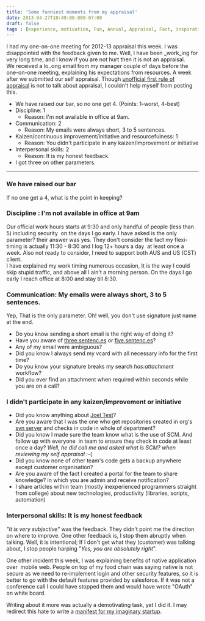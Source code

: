 ```yaml
---
title: 'Some funniest moments from my appraisal'
date: 2013-04-27T10:49:00.000-07:00
draft: false
tags : [experience, motivation, Fun, Annual, Appraisal, Fact, inspiration]
---
```


I had my one-on-one meeting for 2012-13 appraisal this week. I was disappointed with the feedback given to me. Well, I have been _work_ing for very long time, and I know if you are not hurt then it is not an appraisal.  
We received a lo..ong email from my manager couple of days before the one-on-one meeting, explaining his expectations from resources. A week after we submitted our self appraisal. Though [unofficial first rule of appraisal](http://www.youtube.com/watch?v=iDqWAmvCf0o) is not to talk about appraisal, I couldn't help myself from posting this.  

* We have raised our bar, so no one get 4. (Points: 1-worst, 4-best)
* Discipline: 1 
    * Reason: I'm not available in office at 9am.
* Communication: 2 
    * Reason: My emails were always short, 3 to 5 sentences.
* Kaizen/continuous improvement/initiative and resourcefulness: 1 
    * Reason: You didn't participate in any kaizen/improvement or initiative
* Interpersonal skills: 2 
    * Reason: It is my honest feedback.
* I got three on other parameters.

  
  
---

### We have raised our bar

If no one get a 4, what is the point in keeping?  
  

### Discipline : I'm not available in office at 9am
Our official work hours starts at 9:30 and only handful of people (less than 5) including security  on the days I go early. I have asked is the only parameter? their answer was yes. They don't consider the fact my flexi-timing is actually 11:30 - 8:30 and I log 12+ hours a day  at least once a week. Also not ready to consider, I need to support both AUS and US (CST) client.  
I have explained my work timing numerous occasion, It is the way I could skip stupid traffic, and above all I ain't a morning person. On the days I go early I reach office at 8:00 and stay till 8:30.  
  

### Communication: My emails were always short, 3 to 5 sentences.

Yep, That is the only parameter. Oh! well, you don't use signature just name at the end.

*   Do you know sending a short email is the right way of doing it? 
*   Have you aware of [three.sentenc.es](http://three.sentenc.es/) or [five.sentenc.es](http://five.sentenc.es/)?
*   Any of my email were ambiguous?
*   Did you know I always send my vcard with all necessary info for the first time?
*   Do you know your signature breaks my search _has:attachment_ workflow?
*   Did you ever find an attachment when required within seconds while you are on a call?

### I didn't participate in any kaizen/improvement or initiative

*   Did you know anything about [Joel Test](http://www.joelonsoftware.com/articles/fog0000000043.html)?
*   Are you aware that I was the one who get repositories created in org's [svn server](http://www.visualsvn.com/server/) and checks in code in whole of department?
*   Did you know I made sure the team know what is the use of SCM. And follow up with everyone  in team to ensure they check in code at least once a day? _Well, he did call me and asked what is SCM? when reviewing my self appraisal_ :-(
*   Did you know none of other team's code gets a backup anywhere except customer organisation?
*   Are you aware of the fact I created a portal for the team to share knowledge? in which you are admin and receive notification?
*   I share articles within team (mostly inexperienced programmers straight from college) about new technologies, productivity (libraries, scripts, automation)

### Interpersonal skills: It is my honest feedback

_"It is very subjective"_ was the feedback. They didn't point me the direction on where to improve. One other feedback is, I stop them abruptly when talking. Well, it is intentional; If I don't get what they (customer) was talking about, I stop people harping "_Yes, you are absolutely right_".  
  
One other incident this week, I was explaining benefits of native application over  mobile web. People on top of my food chain was saying native is not secure as we need to re-implement login and other security features, so it is better to go with the default features provided by salesforce. If it was not a conference call I could have stopped them and would have wrote "OAuth" on white board.

  

Writing about it more was actually a demotivating task, yet I did it. I may redirect this hate to write a [manifest for my imaginary startup](https://gist.github.com/palaniraja/5473887).